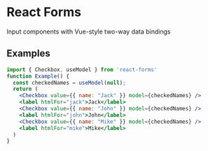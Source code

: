 # React Forms

Input components with Vue-style two-way data bindings

## Examples

```jsx
import { Checkbox, useModel } from 'react-forms'
function Example() {
  const checkedNames = useModel(null);
  return (
    <Checkbox value={{ name: "Jack" }} model={checkedNames} />
    <label htmlFor="jack">Jack</label>
    <Checkbox value={{ name: "John" }} model={checkedNames} />
    <label htmlFor="john">John</label>
    <Checkbox value={{ name: "Mike" }} model={checkedNames} />
    <label htmlFor="mike">Mike</label>
  )
}
```
